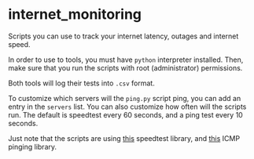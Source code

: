 # internet_monitoring
Scripts you can use to track your internet latency, outages and internet speed.

In order to use to tools, you must have `python` interpreter installed. Then, make sure that you run the scripts with root (administrator) permissions.

Both tools will log their tests into `.csv` format.

To customize which servers will the `ping.py` script ping, you can add an entry in the `servers` list. 
You can also customize how often will the scripts run. The default is speedtest every 60 seconds, and a ping test every 10 seconds.

Just note that the scripts are using [this](https://github.com/sivel/speedtest-cli) speedtest library, and [this](https://pypi.org/project/pythonping/) ICMP pinging library.
